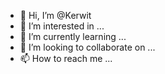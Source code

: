 - 👋 Hi, I’m @Kerwit
- 👀 I’m interested in ...
- 🌱 I’m currently learning ...
- 💞️ I’m looking to collaborate on ...
- 📫 How to reach me ...

<!---
Kerwit/Kerwit is a ✨ special ✨ repository because its `README.md` (this file) appears on your GitHub profile.
You can click the Preview link to take a look at your changes.
--->
